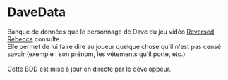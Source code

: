 # DaveData
Banque de données que le personnage de Dave du jeu vidéo <a href="https://github.com/sunsigne/ReversedRebecca" target="_blank">Reversed Rebecca</a> consulte.
<br>
Elle permet de lui faire dire au joueur quelque chose qu'il n'est pas censé savoir (exemple : son prénom, les vêtements qu'il porte, etc.)
<br>
<br>
Cette BDD est mise à jour en directe par le développeur.
